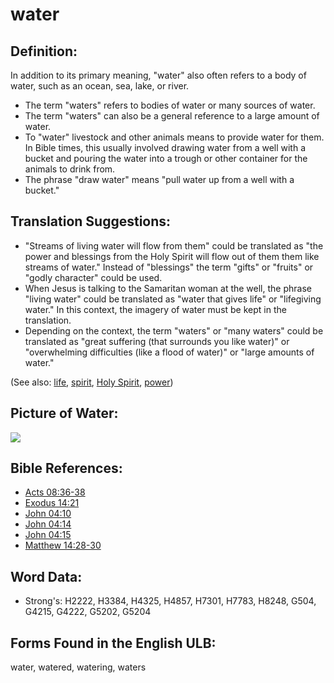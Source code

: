 # water

## Definition:

In addition to its primary meaning, "water" also often refers to a body of water, such as an ocean, sea, lake, or river.

* The term "waters" refers to bodies of water or many sources of water. 
* The term "waters" can also be a general reference to a large amount of water.
* To "water" livestock and other animals means to provide water for them. In Bible times, this usually involved drawing water from a well with a bucket and pouring the water into a trough or other container for the animals to drink from.
* The phrase "draw water" means "pull water up from a well with a bucket."

## Translation Suggestions:

* "Streams of living water will flow from them" could be translated as "the power and blessings from the Holy Spirit will flow out of them them like streams of water." Instead of "blessings" the term "gifts" or "fruits" or "godly character" could be used.
* When Jesus is talking to the Samaritan woman at the well, the phrase "living water" could be translated as "water that gives life" or "lifegiving water." In this context, the imagery of water must be kept in the translation.
* Depending on the context, the term "waters" or "many waters" could be translated as "great suffering (that surrounds you like water)" or "overwhelming difficulties (like a flood of water)" or "large amounts of water."

(See also: [life](../kt/life.md), [spirit](../kt/spirit.md), [Holy Spirit](../kt/holyspirit.md), [power](../kt/power.md))

## Picture of Water:

<a href="https://content.bibletranslationtools.org/WycliffeAssociates/en_tw/raw/branch/master/PNGs/w/Water.png"><img src="https://content.bibletranslationtools.org/WycliffeAssociates/en_tw/raw/branch/master/PNGs/w/Water.png" ></a>

## Bible References:

* [Acts 08:36-38](rc://en/tn/help/act/08/36)
* [Exodus 14:21](rc://en/tn/help/exo/14/21)
* [John 04:10](rc://en/tn/help/jhn/04/10)
* [John 04:14](rc://en/tn/help/jhn/04/14)
* [John 04:15](rc://en/tn/help/jhn/04/15)
* [Matthew 14:28-30](rc://en/tn/help/mat/14/28)

## Word Data:

* Strong's: H2222, H3384, H4325, H4857, H7301, H7783, H8248, G504, G4215, G4222, G5202, G5204

## Forms Found in the English ULB:

water, watered, watering, waters

